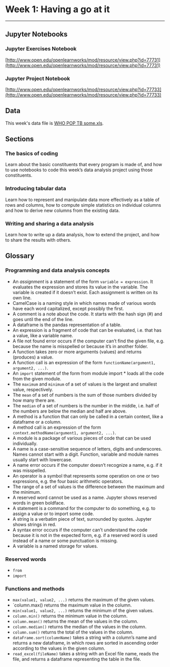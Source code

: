 # Week 1: Having a go at it
---

## Jupyter Notebooks

### Jupyter Exercises Notebook
[http://www.open.edu/openlearnworks/mod/resource/view.php?id=77731](http://www.open.edu/openlearnworks/mod/resource/view.php?id=77731)


### Jupyter Project Notebook
[http://www.open.edu/openlearnworks/mod/resource/view.php?id=77733](http://www.open.edu/openlearnworks/mod/resource/view.php?id=77733)


## Data
This week's data file is [WHO POP TB some.xls](http://www.open.edu/openlearnworks/mod/resource/view.php?id=77732).


## Sections

### The basics of coding
Learn about the basic constituents that every program is made of, and how to use notebooks to code this week’s data analysis project using those constituents.

### Introducing tabular data
Learn how to represent and manipulate data more effectively as a table of rows and columns, how to compute simple statistics on individual columns and how to derive new columns from the existing data.

### Writing and sharing a data analysis
Learn how to write up a data analysis, how to extend the project, and how to share the results with others.


## Glossary
### Programming and data analysis concepts
* An *assignment* is a statement of the form `variable = expression`. It evaluates the expression and stores its value in the variable. The variable is created if it doesn’t exist. Each assignment is written on its own line.
* CamelCase is a naming style in which names made of various words have each word capitalized, except possibly the first.
* A comment is a note about the code. It starts with the hash sign (#) and goes until the end of the line.
* A dataframe is the pandas representation of a table.
* An expression is a fragment of code that can be evaluated, i.e. that has a value, like a variable name.
* A file not found error occurs if the computer can’t find the given file, e.g. because the name is misspelled or because it’s in another folder.
* A function takes zero or more arguments (values) and returns (produces) a value.
* A function call is an expression of the form `functionName(argument1, argument2, ...)`.
* An `import` statement of the form from module import * loads all the code from the given module.
* The `maximum` and `minimum` of a set of values is the largest and smallest value, respectively.
* The `mean` of a set of numbers is the sum of those numbers divided by how many there are.
* The `median` of a set of numbers is the number in the middle, i.e. half of the numbers are below the median and half are above.
* A method is a function that can only be called in a certain context, like a dataframe or a column.
* A method call is an expression of the form `context.methodName(argument1, argument2, ...)`.
* A module is a package of various pieces of code that can be used individually.
* A name is a case-sensitive sequence of letters, digits and underscores. Names cannot start with a digit. Function, variable and module names usually start with lowercase.
* A name error occurs if the computer doesn’t recognize a name, e.g. if it was misspelled.
* An operator is a symbol that represents some operation on one or two expressions, e.g. the four basic arithmetic operators.
* The range of a set of values is the difference between the maximum and the minimum.
* A reserved word cannot be used as a name. Jupyter shows reserved words in green boldface.
* A statement is a command for the computer to do something, e.g. to assign a value or to import some code.
* A string is a verbatim piece of text, surrounded by quotes. Jupyter shows strings in red.
* A syntax error occurs if the computer can’t understand the code because it is not in the expected form, e.g. if a reserved word is used instead of a name or some punctuation is missing.
* A variable is a named storage for values.

### Reserved words
* `from`
* `import`

### Functions and methods
* `max(value1, value2, ...)` returns the maximum of the given values.
* `column.max() returns the maximum value in the column.
* `min(value1, value2, ...)` returns the minimum of the given values.
* `column.min()` returns the minimum value in the column.
* `column.mean()` returns the mean of the values in the column.
* `column.median()` returns the median of the values in the column.
* `column.sum()` returns the total of the values in the column.
* `dataFrame.sort(columnName)` takes a string with a column’s name and returns a new dataframe, in which rows are sorted in ascending order according to the values in the given column.
* `read_excel(fileName)` takes a string with an Excel file name, reads the file, and returns a dataframe representing the table in the file.

